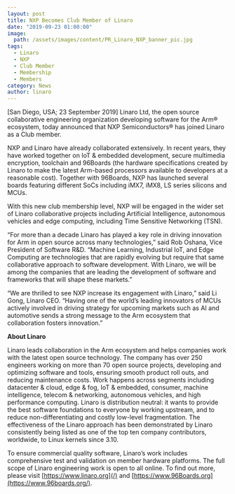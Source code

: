 ```yaml
---
layout: post
title: NXP Becomes Club Member of Linaro
date: "2019-09-23 01:00:00"
image:
  path: /assets/images/content/PR_Linaro_NXP_banner_pic.jpg
tags:
  - Linaro
  - NXP
  - Club Member
  - Membership
  - Members
category: News
author: linaro
---
```

[San Diego, USA; 23 September 2019] Linaro Ltd, the open source collaborative engineering organization developing software for the Arm® ecosystem, today announced that NXP Semiconductors® has joined Linaro as a Club member. 

NXP and Linaro have already collaborated extensively. In recent years, they have worked together on IoT & embedded development, secure multimedia encryption, toolchain and 96Boards (the hardware specifications created by Linaro to make the latest Arm-based processors available to developers at a reasonable cost). Together with 96Boards, NXP has launched several boards featuring different SoCs including iMX7, iMX8, LS series silicons and MCUs.

With this new club membership level, NXP will be engaged in the wider set of Linaro collaborative projects including Artificial Intelligence, autonomous vehicles and edge computing, including Time Sensitive Networking (TSN).

“For more than a decade Linaro has played a key role in driving innovation for Arm in open source across many technologies,” said Rob Oshana, Vice President of Software R&D. “Machine Learning, Industrial IoT, and Edge Computing are technologies that are rapidly evolving but require that same collaborative approach to software development. With Linaro, we will be among the companies that are leading the development of software and frameworks that will shape these markets.”

“We are thrilled to see NXP increase its engagement with Linaro,” said Li Gong, Linaro CEO. “Having one of the world’s leading innovators of MCUs actively involved in driving strategy for upcoming markets such as AI and automotive sends a strong message to the Arm ecosystem that collaboration fosters innovation.”

**About Linaro**

Linaro leads collaboration in the Arm ecosystem and helps companies work with the latest open source technology. The company has over 250 engineers working on more than 70 open source projects, developing and optimizing software and tools, ensuring smooth product roll outs, and reducing maintenance costs. Work happens across segments including datacenter & cloud, edge & fog, IoT & embedded, consumer, machine intelligence, telecom & networking, autonomous vehicles, and high performance computing. Linaro is distribution neutral: it wants to provide the best software foundations to everyone by working upstream, and to reduce non-differentiating and costly low-level fragmentation. The effectiveness of the Linaro approach has been demonstrated by Linaro consistently being listed as one of the top ten company contributors, worldwide, to Linux kernels since 3.10.

To ensure commercial quality software, Linaro’s work includes comprehensive test and validation on member hardware platforms. The full scope of Linaro engineering work is open to all online. To find out more, please visit [https://www.linaro.org](/) and [https://www.96Boards.org](https://www.96boards.org/).
